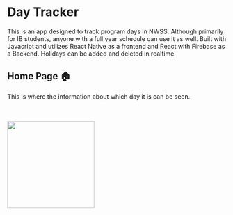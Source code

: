 # Day Tracker

This is an app designed to track program days in NWSS. Although primarily for IB students, anyone with a full year schedule can use it as well. Built with Javacript and utilizes React Native as a frontend and React with Firebase as a Backend. Holidays can be added and deleted in realtime. 

## Home Page 🏠

This is where the information about which day it is can be seen.

<br />
<br />

<img src="https://cdn.discordapp.com/attachments/942599518782910470/1039045386838495272/IMG_0643.png" width="200"/>




